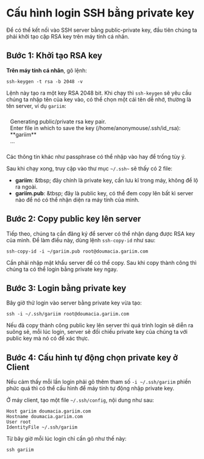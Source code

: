 # Cấu hình login SSH bằng private key

Để có thể kết nối vào SSH server bằng public-private key, đầu tiên chúng ta phải khởi tạo cặp RSA key trên máy tính cá nhân.

## Bước 1: Khởi tạo RSA key

**Trên máy tính cá nhân**, gõ lệnh:

```
ssh-keygen -t rsa -b 2048 -v
```

Lệnh này tạo ra một key RSA 2048 bit. Khi chạy thì `ssh-keygen` sẽ yêu cầu chúng ta nhập tên của key vào, có thể chọn một cái tên dễ nhớ, thường là tên server, ví dụ `gariim`:

<div class="box-white" style="padding: 10px;">
Generating public/private rsa key pair.<br/>
Enter file in which to save the key (/home/anonymouse/.ssh/id_rsa): **gariim**<br/>
...
</div>

Các thông tin khác như passphrase có thể nhập vào hay để trống tùy ý.

Sau khi chạy xong, truy cập vào thư mục `~/.ssh~` sẽ thấy có 2 file:

- **gariim**: &tbsp; đây chính là private key, cần lưu kĩ trong máy, không để lộ ra ngoài.
- **gariim.pub**: &tbsp; đây là public key, có thể đem copy lên bất kì server nào để nó có thể nhận diện ra máy tính của mình.

## Bước 2: Copy public key lên server

Tiếp theo, chúng ta cần đăng ký để server có thể nhận dạng được RSA key của mình. Để làm điều này, dùng lệnh `ssh-copy-id` như sau:

```
ssh-copy-id -i ~/gariim.pub root@doumacia.gariim.com
```

Cần phải nhập mật khẩu server để có thể copy. Sau khi copy thành công thì chúng ta có thể login bằng private key ngay.

## Bước 3: Login bằng private key

Bây giờ thử login vào server bằng private key vừa tạo:

```
ssh -i ~/.ssh/gariim root@doumacia.gariim.com
```

Nếu đã copy thành công public key lên server thì quá trình login sẽ diễn ra suông sẻ, mỗi lúc login, server sẽ đối chiếu private key của chúng ta với public key mà nó có để xác thực.

## Bước 4: Cấu hình tự động chọn private key ở Client

Nếu cảm thấy mỗi lần login phải gõ thêm tham số `-i ~/.ssh/gariim` phiền phức quá thì có thể cấu hình để máy tính tự động nhập private key.

Ở máy client, tạo một file `~/.ssh/config`, nội dung như sau:

```
Host gariim doumacia.gariim.com
Hostname doumacia.gariim.com
User root
IdentityFile ~/.ssh/gariim
```

Từ bây giờ mỗi lúc login chỉ cần gõ như thế này:

```
ssh gariim
```
